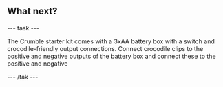 ## What next?

--- task ---

The Crumble starter kit comes with a 3xAA battery box with a switch and crocodile-friendly output connections. 
Connect crocodile clips to the positive and negative outputs of the battery box and connect these to the positive and negative 

--- /tak ---


